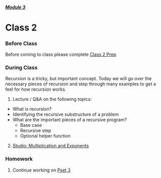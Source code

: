 ##### [Module 3](../..)

# Class 2

### Before Class

Before coming to class please complete <a href="../class2-prep" target="_blank">Class 2 Prep</a>

### During Class
Recursion is a tricky, but important concept. Today we will go over the necessary pieces of recursion and step through many examples to get a feel for how recursion works.

1. Lecture / Q&A on the following topics:
  * What is recursion?
  * Identifying the recursive substructure of a problem
  * What are the important pieces of a recursive program?
    * Base case
	* Recursive step
	* Optional helper function
	
2. [Studio: Multiplication and Exponents](../studios/multiplication-exponent)

### Homework
1. Continue working on <a href="../problem-set" target="_blank">Pset 3</a>

